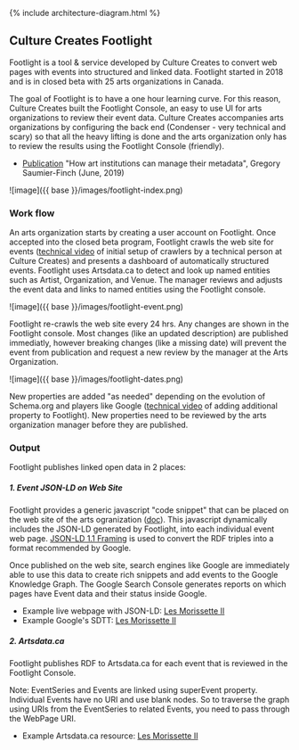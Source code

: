 
{% include architecture-diagram.html %}

Culture Creates Footlight
--------------

Footlight is a tool & service developed by Culture Creates to convert web pages with events into structured and linked data.  Footlight started in 2018 and is in closed beta with 25 arts organizations in Canada.

The goal of Footlight is to have a one hour learning curve.  For this reason, Culture Creates built the Footlight Console, an easy to use UI for arts organizations to review their event data. Culture Creates accompanies arts organizations by configuring the back end (Condenser - very technical and scary) so that all the heavy lifting is done and the arts organization only has to review the results using the Footlight Console (friendly).

*  [Publication](https://www.societybyte.swiss/2019/06/27/how-art-institutions-can-manage-their-metadata/)  "How art institutions can manage their metadata", Gregory Saumier-Finch (June, 2019) 


![image]({{ base }}/images/footlight-index.png)

### Work flow
An arts organization starts by creating a user account on Footlight.  Once accepted into the closed beta program, Footlight crawls the web site for events ([technical video](https://youtu.be/1oEmv1448tA) of initial setup of crawlers by a technical person at Culture Creates) and presents a dashboard of automatically structured events. Footlight uses Artsdata.ca to detect and look up named entities such as Artist, Organization, and Venue. The manager reviews and adjusts the event data and links to named entities using the Footlight console. 

![image]({{ base }}/images/footlight-event.png)

Footlight re-crawls the web site every 24 hrs.  Any changes are shown in the Footlight console. Most changes (like an updated description) are published immediatly, however breaking changes (like a missing date) will prevent the event from publication and request a new review by the manager at the Arts Organization.

![image]({{ base }}/images/footlight-dates.png)

New properties are added "as needed" depending on the evolution of Schema.org and players like Google ([technical video](https://youtu.be/316XYGsZwRw) of adding additional property to Footlight).  New properties need to be reviewed by the arts organization manager before they are published.

### Output
Footlight publishes linked open data in 2 places:

##### 1. Event JSON-LD on Web Site
Footlight provides a generic javascript "code snippet" that can be placed on the web site of the arts ogranization ([doc](https://docs.google.com/document/d/16PjkLCwSn9kY_pAr1UTSMUdsOrw_Pyc6jiQIpw8B0h8/edit?usp=sharing)). This javascript dynamically includes the JSON-LD generated by Footlight, into each individual event web page. [JSON-LD 1.1 Framing](https://www.w3.org/2018/jsonld-cg-reports/json-ld-framing/) is used to convert the RDF triples into a format recommended by Google.

Once published on the web site, search engines like Google are immediately able to use this data to create rich snippets and add events to the Google Knowledge Graph.  The Google Search Console generates reports on which pages have Event data and their status inside Google.

* Example live webpage with JSON-LD: [Les Morissette II](https://spec.qc.ca/spectacle/les-morissette-ii)
* Example Google's SDTT: [Les Morissette II](https://search.google.com/structured-data/testing-tool/u/0/#url=https%3A%2F%2Fspec.qc.ca%2Fspectacle%2Fles-morissette-ii)

##### 2. Artsdata.ca
Footlight publishes RDF to Artsdata.ca for each event that is reviewed in the Footlight Console. 

Note: EventSeries and Events are linked using superEvent property. Individual Events have no URI and use blank nodes. So to traverse the graph using URIs from the EventSeries to related Events, you need to pass through the WebPage URI.

* Example Artsdata.ca resource: [Les Morissette II](http://kg.artsdata.ca/resource/spec-qc-ca_les-morissette-ii)
